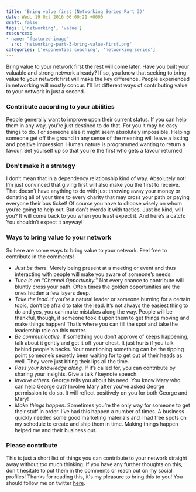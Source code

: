 ```yaml
---
title: 'Bring value first (Networking Series Part 3)'
date: Wed, 19 Oct 2016 06:00:21 +0000
draft: false
tags: ['networking', 'value']
resources:
- name: "featured-image"
  src: "networking-part-3-bring-value-first.png"
categories: ['exponential coaching', 'networking series']
---
```


Bring value to your network first the rest will come later. Have you built your valuable and strong network already? If so, you know that seeking to bring value to your network first will make the key difference. People experienced in networking will mostly concur. I’ll list different ways of contributing value to your network in just a second.

### Contribute according to your abilities

People generally want to improve upon their current status. If you can help them in any way, you’re just destined to do that. For you it may be easy things to do. For someone else it might seem absolutely impossible. Helping someone get off the ground in any sense of the meaning will leave a lasting and positive impression. Human nature is programmed wanting to return a favour. Set yourself up so that you’re the first who gets a favour returned.

### Don't make it a strategy

I don’t mean that in a dependency relationship kind of way. Absolutely not! I’m just convinced that giving first will also make you the first to receive. That doesn’t have anything to do with just throwing away your money or donating all of your time to every charity that may cross your path or paying everyone their bus ticket! Of course you have to choose wisely on whom you’re going to help out. But don’t overdo it with tactics. Just be kind, will you? It will come back to you when you least expect it. And here’s a catch: You shouldn’t expect it anyway!

### Ways to bring value to your network

So here are some ways to bring value to your network. Feel free to contribute in the comments!

*   _Just be there._ Merely being present at a meeting or event and thus interacting with people will make you aware of someone’s needs.
*   _Tune in on “Channel Opportunity.”_ Not every chance to contribute will bluntly cross your path. Often times the golden opportunities are the ones hidden a few layers deep.
*   _Take the lead._ If you’re a natural leader or someone burning for a certain topic, don’t be afraid to take the lead. It’s not always the easiest thing to do and yes, you can make mistakes along the way. People will be thankful, though, if someone took it upon them to get things moving and make things happen! That’s where you can fill the spot and take the leadership role on this matter.
*   _Be communicative._ If something you don’t approve of keeps happening, talk about it gently and get it off your chest. It just hurts if you talk behind people\`s backs. Your mentioning something can be the tipping point someone’s secretly been waiting for to get out of their heads as well. They were just biting their lips all the time.
*   _Pass your knowledge along._ If it’s called for, you can contribute by sharing your insights. Give a talk / keynote speech.
*   _Involve others._ George tells you about his need. You know Mary who can help George out? Involve Mary after you’ve asked George permission to do so. It will reflect positively on you for both George and Mary!
*   _Make things happen._ Sometimes you’re the only way for someone to get their stuff in order. I’ve had this happen a number of times. A business quickly needed some good marketing materials and I had free spots on my schedule to create and ship them in time. Making things happen helped me and their business out.

### Please contribute

This is just a short list of things you can contribute to your network straight away without too much thinking. If you have any further thoughts on this, don't hesitate to put them in the comments or reach out on my social profiles! Thanks for reading this, it's my pleasure to bring this to you! You should follow me on twitter [here](https://www.twitter.com/markcheret).